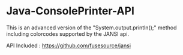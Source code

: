 # Java-ConsolePrinter-API
This is an advanced version of the "System.output.println();" method including colorcodes supported by the JANSI api.

API Included : https://github.com/fusesource/jansi
